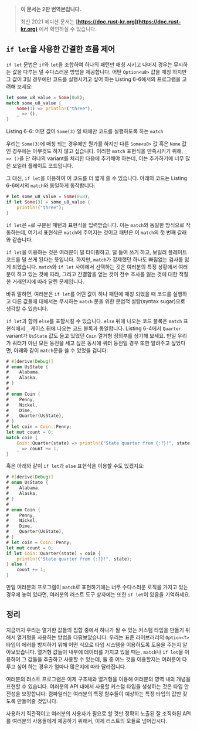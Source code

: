 > **이 문서는 2판 번역본입니다.**
>
> 최신 2021 에디션 문서는 **[https://doc.rust-kr.org](https://doc.rust-kr.org)** 에서 확인하실 수 있습니다.

## `if let`을 사용한 간결한 흐름 제어

`if let` 문법은 `if`와 `let`을 조합하여 하나의 패턴만 매칭 시키고 나머지 경우는 무시하는 값을
다루는 덜 수다스러운 방법을 제공합니다. 어떤 `Option<u8>` 값을 매칭 하지만 그 값이 3일 경우에만
코드를 실행시키고 싶어 하는 Listing 6-6에서의 프로그램을 고려해 보세요:

```rust
let some_u8_value = Some(0u8);
match some_u8_value {
    Some(3) => println!("three"),
    _ => (),
}
```

<span class="caption">Listing 6-6: 어떤 값이 `Some(3)` 일 때에만 코드를 실행하도록
하는 `match`</span>

우리는 `Some(3)`에 매칭 되는 경우에만 뭔가를 하지만 다른 `Some<u8>` 값 혹은 `None` 값인 경우에는
아무것도 하지 않고 싶습니다. 이러한 `match` 표현식을 만족시키기 위해, `_ => ()`을 단 하나의
variant를 처리한 다음에 추가해야 하는데, 이는 추가하기에 너무 많은 보일러 플레이트 코드입니다.

그 대신, `if let`을 이용하여 이 코드를 더 짧게 쓸 수 있습니다. 아래의 코드는 Listing 6-6에서의
`match`와 동일하게 동작합니다:

```rust
# let some_u8_value = Some(0u8);
if let Some(3) = some_u8_value {
    println!("three");
}
```

`if let`은 `=`로 구분된 패턴과 표현식을 입력받습니다. 이는 `match`와 동일한 방식으로 작동하는데,
여기서 표현식은 `match`에 주어지는 것이고 패턴은 이 `match`의 첫 번째 갈래와 같습니다.

`if let`을 이용하는 것은 여러분이 덜 타이핑하고, 덜 들여 쓰기 하고, 보일러 플레이트 코드를 덜
쓰게 된다는 뜻입니다. 하지만, `match`가 강제했던 하나도 빠짐없는 검사를 잃게 되었습니다.
`match`와 `if let` 사이에서 선택하는 것은 여러분의 특정 상황에서 여러분이 하고 있는 것에 따라,
그리고 간결함을 얻는 것이 전수 조사를 잃는 것에 대한 적절한 거래인지에 따라 달린 문제입니다.

바꿔 말하면, 여러분은 `if let`를 어떤 값이 하나 패턴에 매칭 되었을 때 코드를 실행하고 다른 값들에
대해서는 무시하는 `match` 문을 위한 문법적 설탕(syntax sugar)으로 생각할 수 있습니다.

`if let`과 함께 `else`를 포함시킬 수 있습니다. `else` 뒤에 나오는 코드 블록은 `match` 표현식에서
`_` 케이스 뒤에 나오는 코드 블록과 동일합니다. Listing 6-4에서 `Quarter` variant가 `UsState`
값도 들고 있었던 `Coin` 열거형 정의부를 상기해 보세요. 만일 우리가 쿼터가 아닌 모든 동전을 세고
싶은 동시에 쿼터 동전일 경우 또한 알려주고 싶었다면, 아래와 같이 `match`문을 쓸 수 있었을 겁니다:


```rust
# #[derive(Debug)]
# enum UsState {
#    Alabama,
#    Alaska,
# }
#
# enum Coin {
#    Penny,
#    Nickel,
#    Dime,
#    Quarter(UsState),
# }
# let coin = Coin::Penny;
let mut count = 0;
match coin {
    Coin::Quarter(state) => println!("State quarter from {:?}!", state),
    _ => count += 1,
}
```

혹은 아래와 같이 `if let`과 `else` 표현식을 이용할 수도 있겠지요:

```rust
# #[derive(Debug)]
# enum UsState {
#    Alabama,
#    Alaska,
# }
#
# enum Coin {
#    Penny,
#    Nickel,
#    Dime,
#    Quarter(UsState),
# }
# let coin = Coin::Penny;
let mut count = 0;
if let Coin::Quarter(state) = coin {
    println!("State quarter from {:?}!", state);
} else {
    count += 1;
}
```

만일 여러분의 프로그램이 `match`로 표현하기에는 너무 수다스러운 로직을 가지고 있는 경우에 놓여 있다면,
여러분의 러스트 도구 상자에는 또한 `if let`이 있음을 기억하세요.

## 정리

지금까지 우리는 열거한 값들의 집합 중에서 하나가 될 수 있는 커스텀 타입을 만들기 위해서 열거형을
사용하는 방법을 다뤄보았습니다. 우리는 표준 라이브러리의 `Option<T>` 타입이 에러를 방지하기 위해
어떤 식으로 타입 시스템을 이용하도록 도움을 주는지 알아보았습니다. 열거형 값들이 내부에 데이터를
가지고 있을 때는, `match`나 `if let`을 이용하여 그 값들을 추출하고 사용할 수 있는데,
둘 중 어느 것을 이용할지는 여러분이 다루고 싶어 하는 경우가 얼마나 많은지에 따라 달라집니다.

여러분의 러스트 프로그램은 이제 구조체와 열거형을 이용해 여러분의 영역 내의 개념을 표현할 수 있습니다.
여러분의 API 내에서 사용할 커스텀 타입을 생성하는 것은 타입 안전성을 보장합니다: 컴파일러는
여러분의 특정 함수들이 예상하는 특정 타입의 값만 갖도록 만들어줄 것입니다.

사용하기 직관적이고 여러분의 사용자가 필요로 할 것만 정확히 노출된 잘 조직화된 API를 여러분의 사용들에게
제공하기 위해서, 이제 러스트의 모듈로 넘어갑시다.
